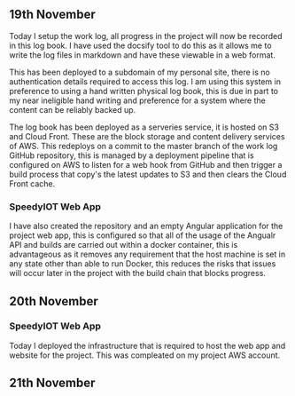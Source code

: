 ## 19th November

Today I setup the work log, all progress in the project will now be recorded in this log book. I have used the docsify tool to do this as it allows me to write the log files in markdown and have these viewable in a web format.

This has been deployed to a subdomain of my personal site, there is no authentication details required to access this log. I am using this system in preference to using a hand written physical log book, this is due in part to my near ineligible hand writing and preference for a system where the content can be reliably backed up.

The log book has been deployed as a serveries service, it is hosted on S3 and Cloud Front. These are the block storage and content delivery services of AWS. This redeploys on a commit to the master branch of the work log GitHub repository, this is managed by a deployment pipeline that is configured on AWS to listen for a web hook from GitHub and then trigger a build process that copy's the latest updates to S3 and then clears the Cloud Front cache.

### SpeedyIOT  Web App

I have also created the repository and an empty Angular application for the project web app, this is configured so that all of the usage of the Angualr API and builds are carried out within a docker container, this is advantageous as it removes any requirement that the host machine is set in any state other than able to run Docker, this reduces the risks that issues will occur later in the project with the build chain that blocks progress.

## 20th November

### SpeedyIOT  Web App 

Today I deployed the infrastructure that is required to host the web app and website for the project. This was compleated on my project AWS account.

## 21th November
